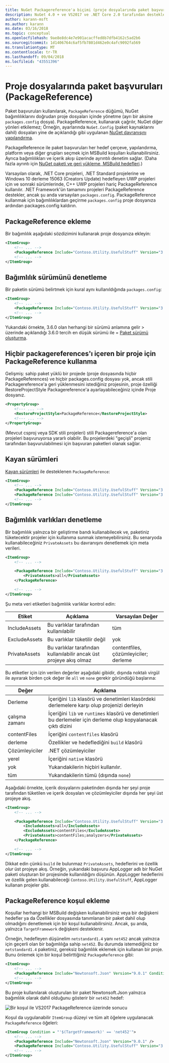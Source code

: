 ```yaml
---
title: NuGet Packagereference'a biçimi (proje dosyalarında paket başvuruları)
description: NuGet 4.0 + ve VS2017 ve .NET Core 2.0 tarafından desteklenen proje dosyalarında NuGet PackageReference hakkında ayrıntılar
author: karann-msft
ms.author: karann
ms.date: 03/16/2018
ms.topic: conceptual
ms.openlocfilehash: 9ae8e8dc4e7e901acacffed8b7dfb4162c5ad2b6
ms.sourcegitcommit: 1d1406764c6af5fb7801d462e0c4afc9092fa569
ms.translationtype: MT
ms.contentlocale: tr-TR
ms.lasthandoff: 09/04/2018
ms.locfileid: "43551396"
---
```

# <a name="package-references-packagereference-in-project-files"></a>Proje dosyalarında paket başvuruları (PackageReference)

Paket başvuruları kullanılarak, `PackageReference` düğümü, NuGet bağımlılıklarını doğrudan proje dosyaları içinde yönetme (ayrı bir aksine `packages.config` dosya). PackageReference, kullanarak çağrılır, NuGet diğer yönleri etkilemez; Örneğin, ayarlarında `NuGet.Config` (paket kaynaklarını dahil) dosyaları yine de açıklandığı gibi uygulanan [NuGet davranışını yapılandırma](configuring-nuget-behavior.md).

PackageReference ile paket başvuruları her hedef çerçeve, yapılandırma, platform veya diğer grupları seçmek için MSBuild koşulları kullanabilirsiniz. Ayrıca bağımlılıkları ve içerik akışı üzerinde ayrıntılı denetim sağlar. (Daha fazla ayrıntı için [NuGet paketi ve geri yükleme, MSBuild hedefleri](../reference/msbuild-targets.md).)

Varsayılan olarak, .NET Core projeleri, .NET Standard projelerine ve Windows 10 derleme 15063 (Creators Update) hedefleyen UWP projeleri için ve sonraki sürümlerinde, C++ UWP projeleri hariç PackageReference kullanılır. .NET Framework'ün tamamını projeleri PackageReference destekler, ancak şu anda varsayılan `packages.config`. PackageReference kullanmak için bağımlılıklardan geçirme `packages.config` proje dosyanıza ardından packages.config kaldırın.

## <a name="adding-a-packagereference"></a>PackageReference ekleme

Bir bağımlılık aşağıdaki sözdizimini kullanarak proje dosyanıza ekleyin:

```xml
<ItemGroup>
    <!-- ... -->
    <PackageReference Include="Contoso.Utility.UsefulStuff" Version="3.6.0" />
    <!-- ... -->
</ItemGroup>
```

## <a name="controlling-dependency-version"></a>Bağımlılık sürümünü denetleme

Bir paketin sürümü belirtmek için kural aynı kullanıldığında `packages.config`:

```xml
<ItemGroup>
    <!-- ... -->
    <PackageReference Include="Contoso.Utility.UsefulStuff" Version="3.6.0" />
    <!-- ... -->
</ItemGroup>
```

Yukarıdaki örnekte, 3.6.0 olan herhangi bir sürümü anlamına gelir > üzerinde açıklandığı 3.6.0 tercih en düşük sürümü ile = [Paket sürümü oluşturma](../reference/package-versioning.md#version-ranges-and-wildcards).

## <a name="using-packagereference-for-a-project-with-no-packagereferences"></a>Hiçbir packagereferences'ı içeren bir proje için PackageReference kullanma
Gelişmiş: sahip paket yüklü bir projede (proje dosyasında hiçbir PackageReferences) ve hiçbir packages.config dosyası yok, ancak stili Packagereference'a geri yüklenmesini istediğiniz projesinin, proje özelliği RestoreProjectStyle Packagereference'a ayarlayabileceğiniz içinde Proje dosyanız.
```xml
<PropertyGroup>
    <!--- ... -->
    <RestoreProjectStyle>PackageReference</RestoreProjectStyle>
    <!--- ... -->
</PropertyGroup>    
```
(Mevcut csproj veya SDK stili projeleri) stili Packagereference'a olan projeleri başvuruyorsa yararlı olabilir. Bu projelerdeki "geçişli" projeniz tarafından başvurulabilmesi için başvuran paketleri olanak sağlar.

## <a name="floating-versions"></a>Kayan sürümleri

[Kayan sürümleri](../consume-packages/dependency-resolution.md#floating-versions) ile desteklenen `PackageReference`:

```xml
<ItemGroup>
    <!-- ... -->
    <PackageReference Include="Contoso.Utility.UsefulStuff" Version="3.6.*" />
    <PackageReference Include="Contoso.Utility.UsefulStuff" Version="3.6.0-beta*" />
    <!-- ... -->
</ItemGroup>
```

## <a name="controlling-dependency-assets"></a>Bağımlılık varlıkları denetleme

Bir bağımlılık yalnızca bir geliştirme bandı kullanabilecek ve, paketiniz tüketecektir projeler için kullanıma sunmak istemeyebilirsiniz. Bu senaryoda kullanabileceğiniz `PrivateAssets` bu davranışını denetlemek için meta verileri.

```xml
<ItemGroup>
    <!-- ... -->

    <PackageReference Include="Contoso.Utility.UsefulStuff" Version="3.6.0">
        <PrivateAssets>all</PrivateAssets>
    </PackageReference>

    <!-- ... -->
</ItemGroup>
```

Şu meta veri etiketleri bağımlılık varlıklar kontrol edin:

| Etiket | Açıklama | Varsayılan Değer |
| --- | --- | --- |
| IncludeAssets | Bu varlıklar tarafından kullanılabilir | tüm |
| ExcludeAssets | Bu varlıklar tüketilir değil | yok |
| PrivateAssets | Bu varlıklar tarafından kullanılabilir ancak üst projeye akış olmaz | contentfiles, çözümleyiciler; derleme |

Bu etiketler için izin verilen değerler aşağıdaki gibidir, dışında noktalı virgül ile ayırarak birden çok değer ile `all` ve `none` gerekir göründüğü başlarına:

| Değer | Açıklama |
| --- | ---
| Derleme | İçeriğini `lib` klasörü ve denetimleri klasördeki derlemelere karşı olup projenizi derleyin |
| çalışma zamanı | İçeriğini `lib` ve `runtimes` klasörü ve denetimleri bu derlemeler için derleme olup kopyalanacak çıktı dizini |
| contentFiles | İçeriğini `contentfiles` klasörü |
| derleme | Özellikler ve hedeflediğini `build` klasörü |
| Çözümleyiciler | .NET çözümleyiciler |
| yerel | İçeriğini `native` klasörü |
| yok | Yukarıdakilerin hiçbiri kullanılır. |
| tüm | Yukarıdakilerin tümü (dışında `none`) |

Aşağıdaki örnekte, içerik dosyalarını paketinden dışında her şeyi proje tarafından tüketilen ve içerik dosyaları ve çözümleyiciler dışında her şeyi üst projeye akış.

```xml
<ItemGroup>
    <!-- ... -->

    <PackageReference Include="Contoso.Utility.UsefulStuff" Version="3.6.0">
        <IncludeAssets>all</IncludeAssets>
        <ExcludeAssets>contentFiles</ExcludeAssets>
        <PrivateAssets>contentFiles;analyzers</PrivateAssets>
    </PackageReference>

    <!-- ... -->
</ItemGroup>
```

Dikkat edin çünkü `build` ile bulunmaz `PrivateAssets`, hedeflerini ve özellik *olur* üst projeye akış. Örneğin, yukarıdaki başvuru AppLogger adlı bir NuGet paketi oluşturan bir projesinde kullanıldığını düşünün. AppLogger hedeflerini ve özellik gelen kullanabileceği `Contoso.Utility.UsefulStuff`, AppLogger kullanan projeler gibi.

## <a name="adding-a-packagereference-condition"></a>PackageReference koşul ekleme

Koşullar herhangi bir MSBuild değişken kullanabilirsiniz veya bir değişkeni hedefler ya da Özellikler dosyasında tanımlanan bir paket dahil olup olmadığını denetlemek için bir koşul kullanabilirsiniz. Ancak, şu anda, yalnızca `TargetFramework` değişkeni desteklenir.

Örneğin, hedefleyen düşünelim `netstandard1.4` yanı `net452` ancak yalnızca için geçerli olan bir bağımlılığa sahip `net452`. Bu durumda istemediğiniz bir `netstandard1.4` paketiniz, gereksiz bağımlılık eklemek için kullanan bir proje. Bunu önlemek için bir koşul belirttiğiniz `PackageReference` gibi:

```xml
<ItemGroup>
    <!-- ... -->
    <PackageReference Include="Newtonsoft.Json" Version="9.0.1" Condition="'$(TargetFramework)' == 'net452'" />
    <!-- ... -->
</ItemGroup>
```

Bu proje kullanılarak oluşturulan bir paket Newtonsoft.Json yalnızca bağımlılık olarak dahil olduğunu gösterir bir `net452` hedef:

![Bir koşul ile VS2017 PackageReference üzerinde sonucu](media/PackageReference-Condition.png)

Koşul da uygulanabilir `ItemGroup` düzeyi ve tüm alt öğelere uygulanacak `PackageReference` öğeleri:

```xml
<ItemGroup Condition = "'$(TargetFramework)' == 'net452'">
    <!-- ... -->
    <PackageReference Include="Newtonsoft.Json" Version="9.0.1" />
    <PackageReference Include="Contoso.Utility.UsefulStuff" Version="3.6.0" />
    <!-- ... -->
</ItemGroup>
```
